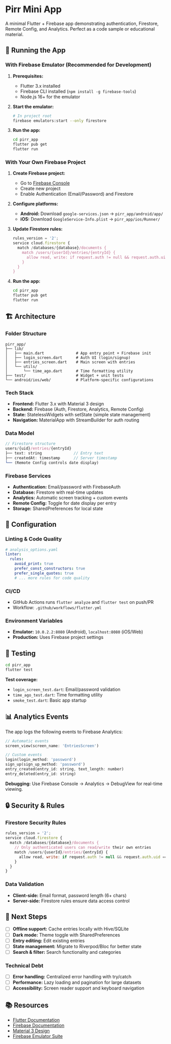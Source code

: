# Pirr Mini App

A minimal Flutter + Firebase app demonstrating authentication, Firestore, Remote Config, and Analytics. Perfect as a code sample or educational material.

## 🚀 Running the App

### With Firebase Emulator (Recommended for Development)

1. **Prerequisites:**
   - Flutter 3.x installed
   - Firebase CLI installed (`npm install -g firebase-tools`)
   - Node.js 16+ for the emulator

2. **Start the emulator:**
   ```bash
   # In project root
   firebase emulators:start --only firestore
   ```

3. **Run the app:**
   ```bash
   cd pirr_app
   flutter pub get
   flutter run
   ```

### With Your Own Firebase Project

1. **Create Firebase project:**
   - Go to [Firebase Console](https://console.firebase.google.com)
   - Create new project
   - Enable Authentication (Email/Password) and Firestore

2. **Configure platforms:**
   - **Android:** Download `google-services.json` → `pirr_app/android/app/`
   - **iOS:** Download `GoogleService-Info.plist` → `pirr_app/ios/Runner/`

3. **Update Firestore rules:**
   ```javascript
   rules_version = '2';
   service cloud.firestore {
     match /databases/{database}/documents {
       match /users/{userId}/entries/{entryId} {
         allow read, write: if request.auth != null && request.auth.uid == userId;
       }
     }
   }
   ```

4. **Run the app:**
   ```bash
   cd pirr_app
   flutter pub get
   flutter run
   ```

## 🏗️ Architecture

### Folder Structure
```
pirr_app/
├── lib/
│   ├── main.dart              # App entry point + Firebase init
│   ├── login_screen.dart      # Auth UI (login/signup)
│   ├── entries_screen.dart    # Main screen with entries
│   └── utils/
│       └── time_ago.dart      # Time formatting utility
├── test/                      # Widget + unit tests
└── android/ios/web/           # Platform-specific configurations
```

### Tech Stack
- **Frontend:** Flutter 3.x with Material 3 design
- **Backend:** Firebase (Auth, Firestore, Analytics, Remote Config)
- **State:** StatelessWidgets with setState (simple state management)
- **Navigation:** MaterialApp with StreamBuilder for auth routing

### Data Model
```javascript
// Firestore structure
users/{uid}/entries/{entryId}
├── text: string              // Entry text
├── createdAt: timestamp      // Server timestamp
└── (Remote Config controls date display)
```

### Firebase Services
- **Authentication:** Email/password with FirebaseAuth
- **Database:** Firestore with real-time updates
- **Analytics:** Automatic screen tracking + custom events
- **Remote Config:** Toggle for date display per entry
- **Storage:** SharedPreferences for local state

## 🔧 Configuration

### Linting & Code Quality
```yaml
# analysis_options.yaml
linter:
  rules:
    avoid_print: true
    prefer_const_constructors: true
    prefer_single_quotes: true
    # ... more rules for code quality
```

### CI/CD
- GitHub Actions runs `flutter analyze` and `flutter test` on push/PR
- Workflow: `.github/workflows/flutter.yml`

### Environment Variables
- **Emulator:** `10.0.2.2:8080` (Android), `localhost:8080` (iOS/Web)
- **Production:** Uses Firebase project settings

## 🧪 Testing

```bash
cd pirr_app
flutter test
```

**Test coverage:**
- `login_screen_test.dart`: Email/password validation
- `time_ago_test.dart`: Time formatting utility
- `smoke_test.dart`: Basic app startup

## 📊 Analytics Events

The app logs the following events to Firebase Analytics:

```dart
// Automatic events
screen_view(screen_name: 'EntriesScreen')

// Custom events
login(login_method: 'password')
sign_up(sign_up_method: 'password') 
entry_created(entry_id: string, text_length: number)
entry_deleted(entry_id: string)
```

**Debugging:** Use Firebase Console → Analytics → DebugView for real-time viewing.

## 🔒 Security & Rules

### Firestore Security Rules
```javascript
rules_version = '2';
service cloud.firestore {
  match /databases/{database}/documents {
    // Only authenticated users can read/write their own entries
    match /users/{userId}/entries/{entryId} {
      allow read, write: if request.auth != null && request.auth.uid == userId;
    }
  }
}
```

### Data Validation
- **Client-side:** Email format, password length (6+ chars)
- **Server-side:** Firestore rules ensure data access control

## 🚀 Next Steps

- [ ] **Offline support:** Cache entries locally with Hive/SQLite
- [ ] **Dark mode:** Theme toggle with SharedPreferences
- [ ] **Entry editing:** Edit existing entries
- [ ] **State management:** Migrate to Riverpod/Bloc for better state
- [ ] **Search & filter:** Search functionality and categories

### Technical Debt
- [ ] **Error handling:** Centralized error handling with try/catch
- [ ] **Performance:** Lazy loading and pagination for large datasets
- [ ] **Accessibility:** Screen reader support and keyboard navigation

## 📚 Resources

- [Flutter Documentation](https://docs.flutter.dev/)
- [Firebase Documentation](https://firebase.google.com/docs)
- [Material 3 Design](https://m3.material.io/)
- [Firebase Emulator Suite](https://firebase.google.com/docs/emulator-suite)
